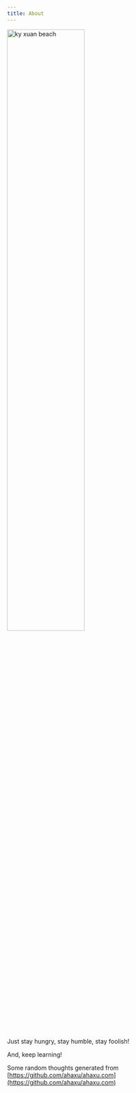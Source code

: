 ```yaml
---
title: About
---
```


<img src="https://raw.githubusercontent.com/ahaxu/blog/refs/heads/main/images/2022-08-28-hello-world-kyxuan.jpg" width=60% height=60% alt="ky xuan beach">

Just stay hungry, stay humble, stay foolish!

And, keep learning!

Some random thoughts generated from  [https://github.com/ahaxu/ahaxu.com](https://github.com/ahaxu/ahaxu.com)
